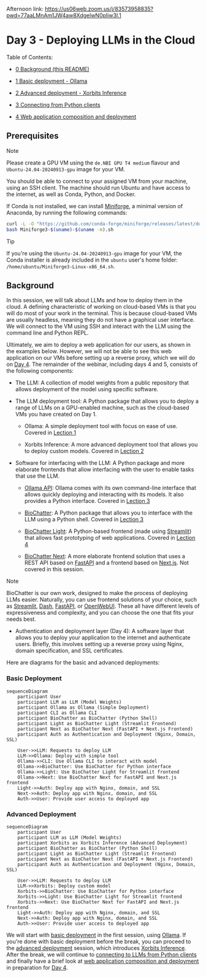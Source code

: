 Afternoon link: https://us06web.zoom.us/j/83573958835?pwd=77aaLMnAm1JW4aw8XdgelwN0pIiw3I.1

# Day 3 - Deploying LLMs in the Cloud

Table of Contents:

- [0 Background (this README)](#background)

- [1 Basic deployment - Ollama](010-basic.md)

- [2 Advanced deployment - Xorbits Inference](020-advanced.md)

- [3 Connecting from Python clients](030-python-clients.md)

- [4 Web application composition and deployment](040-web-app-pole.md)

## Prerequisites

>[!NOTE]
>Please create a GPU VM using the `de.NBI GPU T4 medium` flavour and `Ubuntu-24.04-20240913-gpu` image for your VM.

You should be able to connect to your assigned VM from your machine, using an
SSH client. The machine should run Ubuntu and have access to the internet, as
well as Conda, Python, and Docker.

If Conda is not installed, we can install
[Miniforge](https://github.com/conda-forge/miniforge), a minimal version of
Anaconda, by running the following commands:

```bash
curl -L -O "https://github.com/conda-forge/miniforge/releases/latest/download/Miniforge3-$(uname)-$(uname -m).sh"
bash Miniforge3-$(uname)-$(uname -m).sh
```

>[!TIP]
>If you're using the `Ubuntu-24.04-20240913-gpu` image for your VM, the Conda installer is already included in the `ubuntu` user's home folder: `/home/ubuntu/Miniforge3-Linux-x86_64.sh`.

## Background

In this session, we will talk about LLMs and how to deploy them in the cloud.
A defining characteristic of working on cloud-based VMs is that you will do most
of your work in the terminal. This is because cloud-based VMs are usually
headless, meaning they do not have a graphical user interface. We will connect
to the VM using SSH and interact with the LLM using the command line and Python
REPL.

Ultimately, we aim to deploy a web application for our users, as shown in the
examples below. However, we will not be able to see this web application on our
VMs before setting up a reverse proxy, which we will do on [Day 4](../Day_4).
The remainder of the webinar, including days 4 and 5, consists of the following
components:

- The LLM: A collection of model weights from a public repository that allows
deployment of the model using specific software.

- The LLM deployment tool: A Python package that allows you to deploy a range of
LLMs on a GPU-enabled machine, such as the cloud-based VMs you have created on
Day 1.

    - Ollama: A simple deployment tool with focus on ease of use. Covered in [Lection 1](010-basic.md)

    - Xorbits Inference: A more advanced deployment tool that allows you to
    deploy custom models. Covered in [Lection 2](020-advanced.md)

- Software for interfacing with the LLM: A Python package and more elaborate
frontends that allow interfacing with the user to enable tasks that use the LLM.

    - [Ollama API](https://github.com/ollama/ollama-python): Ollama comes with its own command-line interface that allows
    quickly deploying and interacting with its models. It also provides a Python
    interface. Covered in [Lection 3](030-python-clients.md)

    - [BioChatter](https://biochatter.org): A Python package that allows you to
    interface with the LLM using a Python shell. Covered in [Lection 3](030-python-clients.md)

    - [BioChatter Light](https://light.biochatter.org): A Python-based frontend (made using
    [Streamlit](https://streamlit.io/)) that allows fast prototyping of web
    applications. Covered in [Lection 4](040-web-app-pole.md)

    - [BioChatter Next](https://next.biochatter.org): A more elaborate frontend solution that uses a REST API
    based on [FastAPI](https://fastapi.tiangolo.com/) and a frontend based on
    [Next.js](https://nextjs.org/). Not covered in this session.

> [!NOTE]
> BioChatter is our own work, designed to make the process of deploying LLMs
> easier. Naturally, you can use frontend solutions of your choice, such as
> [Streamlit](https://streamlit.io/), [Dash](https://dash.plotly.com/),
> [FastAPI](https://fastapi.tiangolo.com/), or 
> [OpenWebUI](https://openwebui.com). These all have different
> levels of expressiveness and complexity, and you can choose the one that fits
> your needs best.

- Authentication and deployment layer (Day 4): A software layer that allows you
to deploy your application to the internet and authenticate users. Briefly, this
involves setting up a reverse proxy using Nginx, domain specification, and
SSL certificates.

Here are diagrams for the basic and advanced deployments:

### Basic Deployment

```mermaid
sequenceDiagram
    participant User
    participant LLM as LLM (Model Weights)
    participant Ollama as Ollama (Simple Deployment)
    participant CLI as Ollama CLI
    participant BioChatter as BioChatter (Python Shell)
    participant Light as BioChatter Light (Streamlit Frontend)
    participant Next as BioChatter Next (FastAPI + Next.js Frontend)
    participant Auth as Authentication and Deployment (Nginx, Domain, SSL)

    User->>LLM: Requests to deploy LLM
    LLM->>Ollama: Deploy with simple tool
    Ollama->>CLI: Use Ollama CLI to interact with model
    Ollama->>BioChatter: Use BioChatter for Python interface
    Ollama->>Light: Use BioChatter Light for Streamlit frontend
    Ollama->>Next: Use BioChatter Next for FastAPI and Next.js frontend
    Light->>Auth: Deploy app with Nginx, domain, and SSL
    Next->>Auth: Deploy app with Nginx, domain, and SSL
    Auth->>User: Provide user access to deployed app
```

### Advanced Deployment

```mermaid
sequenceDiagram
    participant User
    participant LLM as LLM (Model Weights)
    participant Xorbits as Xorbits Inference (Advanced Deployment)
    participant BioChatter as BioChatter (Python Shell)
    participant Light as BioChatter Light (Streamlit Frontend)
    participant Next as BioChatter Next (FastAPI + Next.js Frontend)
    participant Auth as Authentication and Deployment (Nginx, Domain, SSL)

    User->>LLM: Requests to deploy LLM
    LLM->>Xorbits: Deploy custom model
    Xorbits->>BioChatter: Use BioChatter for Python interface
    Xorbits->>Light: Use BioChatter Light for Streamlit frontend
    Xorbits->>Next: Use BioChatter Next for FastAPI and Next.js frontend
    Light->>Auth: Deploy app with Nginx, domain, and SSL
    Next->>Auth: Deploy app with Nginx, domain, and SSL
    Auth->>User: Provide user access to deployed app
```

We will start with [basic deployment](010-basic.md) in the first session, using
[Ollama](https://ollama.com). If you're done with basic deployment before the
break, you can proceed to the [advanced deployment](020-advanced.md) session,
which introduces [Xorbits
Inference](https://inference.readthedocs.io/en/latest/index.html). After the
break, we will continue to [connecting to LLMs from Python
clients](030-python-clients.md) and finally have a brief look at [web
application composition and deployment](040-web-app-pole.md) in preparation for
[Day 4](../Day_4).
